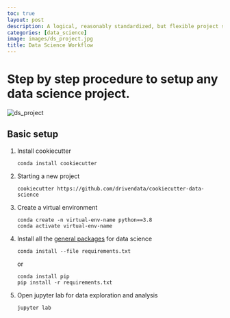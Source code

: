 ```yaml
---
toc: true
layout: post
description: A logical, reasonably standardized, but flexible project structure for doing and sharing data science work.
categories: [data_science]
image: images/ds_project.jpg
title: Data Science Workflow
---
```

# Step by step procedure to setup any data science project.
![ds_project]({{site.baseurl}}/images/ds_project.jpg " ")

## Basic setup
1. Install cookiecutter

   ```
   conda install cookiecutter
   ```

2. Starting a new project

   ```
   cookiecutter https://github.com/drivendata/cookiecutter-data-science
   ```
   
3. Create a virtual environment

   ```
   conda create -n virtual-env-name python==3.8
   conda activate virtual-env-name
   ```
   
4. Install all the [general packages](https://gist.github.com/alokrajg/4070069eb7f4253864b494eb91a0d013) for data science

   ```
   conda install --file requirements.txt
   ```
   or
   
   ```
   conda install pip
   pip install -r requirements.txt
   ```
   
5. Open jupyter lab for data exploration and analysis
   
   ```
   jupyter lab
   ```
   
